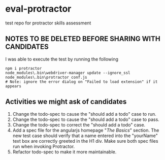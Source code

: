 # eval-protractor
test repo for protractor skills assessment

## NOTES TO BE DELETED BEFORE SHARING WITH CANDIDATES
I was able to execute the test by running the following
```
npm i protractor
node_modules\.bin\webdriver-manager update --ignore_ssl
node_modules\.bin\protractor conf.js
# Note: ignore the error dialog on "Failed to load extension" if it appears
```

## Activities we might ask of candidates
1. Change the todo-spec to cause the "should add a todo" case to run.
1. Change the todo-spec to cause the "should add a todo" case to pass.
1. Change the todo-spec to correct the "should add a todo" case.
1. Add a spec file for the angularjs homepage "_The Basics_" section.  The new test case should verify that a name 
entered into the "yourName" text box are correctly greeted in the H1 div. Make sure both spec files run when invoking 
Protractor.
1. Refactor todo-spec to make it more maintainable. 